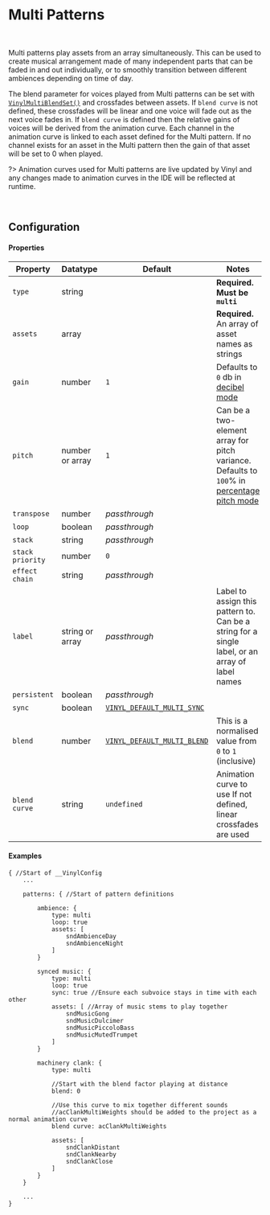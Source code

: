 # Multi Patterns

&nbsp;

Multi patterns play assets from an array simultaneously. This can be used to create musical arrangement made of many independent parts that can be faded in and out individually, or to smoothly transition between different ambiences depending on time of day.

The blend parameter for voices played from Multi patterns can be set with [`VinylMultiBlendSet()`](Multi-Pattern-Functions) and crossfades between assets. If `blend curve` is not defined, these crossfades will be linear and one voice will fade out as the next voice fades in. If `blend curve` is defined then the relative gains of voices will be derived from the animation curve. Each channel in the animation curve is linked to each asset defined for the Multi pattern. If no channel exists for an asset in the Multi pattern then the gain of that asset will be set to 0 when played.

?> Animation curves used for Multi patterns are live updated by Vinyl and any changes made to animation curves in the IDE will be reflected at runtime.

&nbsp;

## Configuration

<!-- tabs:start -->

#### **Properties**

|Property        |Datatype        |Default                                     |Notes                                                                                                      |
|----------------|----------------|--------------------------------------------|-----------------------------------------------------------------------------------------------------------|
|`type`          |string          |                                            |**Required. Must be `multi`**                                                                              |
|`assets`        |array           |                                            |**Required.** An array of asset names as strings                                                           |
|`gain`          |number          |`1`                                         |Defaults to `0` db in [decibel mode](Config-Macros)                                                        |
|`pitch`         |number or array |`1`                                         |Can be a two-element array for pitch variance. Defaults to `100`% in [percentage pitch mode](Config-Macros)|
|`transpose`     |number          |*passthrough*                               |                                                                                                           |
|`loop`          |boolean         |*passthrough*                               |                                                                                                           |
|`stack`         |string          |*passthrough*                               |                                                                                                           |
|`stack priority`|number          |`0`                                         |                                                                                                           |
|`effect chain`  |string          |*passthrough*                               |                                                                                                           |
|`label`         |string or array |*passthrough*                               |Label to assign this pattern to. Can be a string for a single label, or an array of label names            |
|`persistent`    |boolean         |*passthrough*                               |                                                                                                           |
|`sync`          |boolean         |[`VINYL_DEFAULT_MULTI_SYNC`](Config-Macros) |                                                                                                           |
|`blend`         |number          |[`VINYL_DEFAULT_MULTI_BLEND`](Config-Macros)|This is a normalised value from `0` to `1` (inclusive)                                                     |
|`blend curve`   |string          |`undefined`                                 |Animation curve to use If not defined, linear crossfades are used                                          |

#### **Examples**

```
{ //Start of __VinylConfig
	...
    
	patterns: { //Start of pattern definitions

        ambience: {
        	type: multi
        	loop: true
        	assets: [
                sndAmbienceDay
                sndAmbienceNight
        	]
        }

		synced music: {
			type: multi
			loop: true
			sync: true //Ensure each subvoice stays in time with each other
			assets: [ //Array of music stems to play together
			    sndMusicGong
                sndMusicDulcimer
                sndMusicPiccoloBass
                sndMusicMutedTrumpet
			]
		}

		machinery clank: {
			type: multi

			//Start with the blend factor playing at distance
			blend: 0

			//Use this curve to mix together different sounds
			//acClankMultiWeights should be added to the project as a normal animation curve
			blend curve: acClankMultiWeights

			assets: [
                sndClankDistant
                sndClankNearby
                sndClankClose
			]
		}
	}

	...
}
```

<!-- tabs:end -->